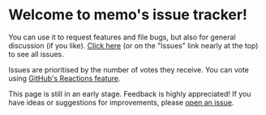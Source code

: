# Welcome to memo's issue tracker!

You can use it to request features and file bugs, but also for general discussion (if you like). [Click here](https://github.com/memo4unix/memo-tracker/issues) (or on the "Issues" link nearly at the top) to see all issues.

Issues are prioritised by the number of votes they receive. You can vote using [GitHub's Reactions feature](https://github.com/blog/2119-add-reactions-to-pull-requests-issues-and-comments).

This page is still in an early stage. Feedback is highly appreciated! If you have ideas or suggestions for improvements, please [open an issue](https://github.com/memo4unix/memo-tracker/issues/new).
